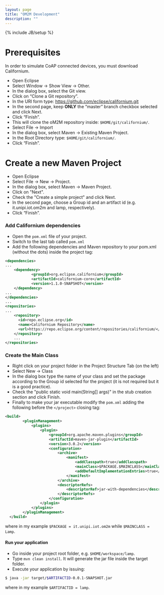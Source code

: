 ```yaml
---
layout: page
title: "OM2M Development"
description: ""
---
```

{% include JB/setup %}

# Prerequisites

In order to simulate CoAP connected devices, you must download Californium.

* Open Eclipse
* Select Window -> Show View -> Other.
* In the dialog box, select the Git view.
* Click on “Clone a Git repository”.
* In the URI form type: https://github.com/eclipse/californium.git 
* In the second page, keep **ONLY** the “master” branch checkbox selected and click Next.
* Click “Finish”.
* This will clone the oM2M repository inside: `$HOME/git/californium/`.
* Select File -> Import
* In the dialog box, select Maven -> Existing Maven Project.
* In the Root Directory type: `$HOME/git/californium/`.
* Click “Finish”.

# Create a new Maven Project

* Open Eclipse
* Select File -> New -> Project.
* In the dialog box, select Maven -> Maven Project.
* Click on "Next".
* Check the "Create a simple project" and click Next.
* In the second page, choose a Group id and an artifact id (e.g. it.unipi.iot.om2m and lamp, respectively).
* Click “Finish”.

### Add Californium dependencies

* Open the `pom.xml` file of your project.
* Switch to the last tab called `pom.xml`
* Add the following dependencies and Maven repository to your pom.xml (without the dots) inside the project tag:

```xml
<dependencies>
...
    <dependency>
            <groupId>org.eclipse.californium</groupId>
            <artifactId>californium-core</artifactId>
            <version>1.1.0-SNAPSHOT</version>
    </dependency>
...
</dependencies>
...
<repositories>
...
    <repository>
      <id>repo.eclipse.org</id>
      <name>Californium Repository</name>
      <url>https://repo.eclipse.org/content/repositories/californium/</url>
    </repository>
    ...
</repositories>
```


### Create the Main Class

* Right click on your project folder in the Project Structure Tab (on the left)
* Select New -> Class
* In the dialog box type the name of your class and set the package according to the Group id selected for the project (it is not required but it is a good practice).
* Check the "public static void main(String[] args)" in the stub creation section and click Finish.
* Finally to make your jar executable modify the `pom.xml` adding the following before the `</project>` closing tag:

```xml
<build>
		<pluginManagement>
			<plugins>
				<plugin>
					<groupId>org.apache.maven.plugins</groupId>
					<artifactId>maven-jar-plugin</artifactId>
					<version>3.0.2</version>
					<configuration>
						<archive>
							<manifest>
								<addClasspath>true</addClasspath>
								<mainClass>$PACKAGE.$MAINCLASS</mainClass>
								<addDefaultImplementationEntries>true</addDefaultImplementationEntries>
							</manifest>
						</archive>
						<descriptorRefs>
							<descriptorRef>jar-with-dependencies</descriptorRef>
						</descriptorRefs>
					</configuration>
				</plugin>
			</plugins>
		</pluginManagement>
  </build>
```

where in my example `$PACKAGE = it.unipi.iot.om2m` while `$MAINCLASS = Lamp`.

#### Run your application

* Go inside your project root folder, e.g. `$HOME/workspace/lamp`.
* Type `mvn clean install`. It will generate the jar file inside the target folder.
* Execute your application by issuing:

```bash
$ java -jar target/$ARTIFACTID-0.0.1-SNAPSHOT.jar
```

where in my example `$ARTIFACTID = lamp`.